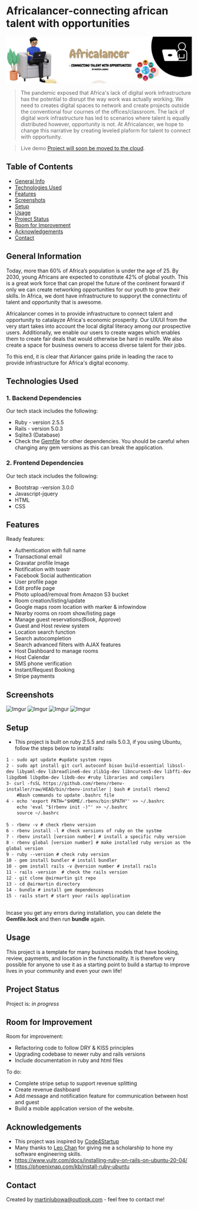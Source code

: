 # Africalancer-connecting african talent with opportunities
![header](/images/header.png)
> The pandemic exposed that Africa's lack of digital work infrastructure has the potential to disrupt the way work was actually working.  We need to creates digital spaces to network and create projects outside the conventional four cournes of the offices/classroom.   The lack of digital work infrastructure has led to scenarios where talent is  equally distributed however, opportunity  is not. At Africalancer, we hope to change this narrative by creating  leveled plaform for talent to connect with opportunity. 


> Live demo [Project will soon be moved to  the cloud](#). <!-- If you have the project hosted somewhere, include the link here. -->

## Table of Contents
* [General Info](#general-information)
* [Technologies Used](#technologies-used)
* [Features](#features)
* [Screenshots](#screenshots)
* [Setup](#setup)
* [Usage](#usage)
* [Project Status](#project-status)
* [Room for Improvement](#room-for-improvement)
* [Acknowledgements](#acknowledgements)
* [Contact](#contact)
<!-- * [License](#license) -->


## General Information

Today, more than 60% of Africa’s population is under the age of 25. By 2030, young Africans are expected to constitute 42% of global youth.  This is a great work force  that  can propel  the future of the continent forward if only we can  create  networking opportunities  for our youth to grow their skills.  In Africa, we dont have infrastructure to supporyt the connectintu of talent and opportunity that is awesome. 

Africalancer comes in  to provide infrastructure to connect talent and opportunity to catalayze Africa's economic prosperity.  Our UX/UI from the very start takes into account the local digital literacy among our prospective users.  Additionally,  we enable our users to create wages which enables them to create fair deals that would otherwise be hard in realife. We also create  a space for  business owners to access  diverse talent for their jobs. 


To this end, it is clear that Airlancer gains pride in leading the race to  provide infrastructure for Africa's digital economy.



## Technologies Used

### 1. Backend Dependencies
Our tech stack includes the following:
- Ruby - version 2.5.5
- Rails - version 5.0.3
- Sqlite3 (Database)
- Check the [Gemfile](./Gemfile) for other dependencies. You should be careful when changing any   gem versions as this  can break the application. 

### 2. Frontend Dependencies
Our tech stack includes the following:
- Bootstrap -version 3.0.0
- Javascript-jquery
- HTML
- CSS


## Features

Ready features:

- Authentication with full name
- Transactional email
- Gravatar profile Image
- Notification with toastr
- Facebook Social authentication
- User profile page
- Edit profile page
- Photo upload/removal from Amazon S3 bucket
- Room creation/listing/update
- Google maps room location with marker & infowindow
- Nearby rooms on room show/listing page
- Manage guest reservations(Book, Approve)
- Guest and Host review system
- Location search function
- Search autocompletion
- Search  advanced filters with AJAX features 
- Host Dashboard to manage rooms
- Host Calendar
- SMS phone verification
- Instant/Request Booking 
- Stripe payments



## Screenshots

![Imgur](https://i.imgur.com/ZCJCvGr.png)
![Imgur](https://i.imgur.com/sP1KzeV.png)
![Imgur](https://i.imgur.com/KYnMtdW.png)
![Imgur](https://i.imgur.com/0C4Hk7i.png)
<!-- If you have screenshots you'd like to share, include them here. -->


## Setup

* This project is built on ruby 2.5.5 and rails 5.0.3, if you using Ubuntu, follow the steps below to install rails:
``` 
1 - sudo apt update #update system repos
2 - sudo apt install git curl autoconf bison build-essential libssl-dev libyaml-dev libreadline6-dev zlib1g-dev libncurses5-dev libffi-dev libgdbm6 libgdbm-dev libdb-dev #ruby libraries and compilers
3- curl -fsSL https://github.com/rbenv/rbenv-installer/raw/HEAD/bin/rbenv-installer | bash # install rbenv2
    #Bash commands to update .bashrc file
4 - echo 'export PATH="$HOME/.rbenv/bin:$PATH"' >> ~/.bashrc
    echo 'eval "$(rbenv init -)"' >> ~/.bashrc
    source ~/.bashrc

5 - rbenv -v # check rbenv version
6 - rbenv install -l # check versions of ruby on the systme
7 - rbenv install [version number] # install a specific ruby version
8 - rbenv global [version number] # make installed ruby version as the global version
9 - ruby --version # check ruby version
10 - gem install bundler # install bundler 
10 - gem install rails -v @version number # install rails
11 - rails -version  # check the rails version
12 - git clone @airmartin git repo
13 - cd @airmartin directory
14 - bundle # install gem dependences
15 - rails start # start your rails application


```
Incase you get any errors during installation, you can delete the **Gemfile.lock** and then run **bundle** again. 


## Usage

This project is a template for many business models  that have booking,  review, payments, and location in the functionality.  It is therefore very possible for anyone to use it as a starting point to build a startup  to improve   lives in your community and even your own life!


## Project Status

Project is: _in progress_ 


## Room for Improvement

Room for improvement:
- Refactoring code to follow DRY & KISS principles
- Upgrading codebase to  newer ruby and rails  versions
- Include documentation in ruby and html files

To do:
- Complete stripe setup to support revenue splitting
- Create revenue dashboard
- Add message and notification feature for communication between host and guest
- Build a mobile application  version of the website.


## Acknowledgements

- This project was inspired by [Code4Startup](https://code4startup.com/)
- Many thanks to [Leo Chan](https://hk.linkedin.com/in/leowchan) for giving me a scholarship to hone my software engineering skills. 
- <https://www.vultr.com/docs/installing-ruby-on-rails-on-ubuntu-20-04/>
- <https://phoenixnap.com/kb/install-ruby-ubuntu>


## Contact
Created by <martinlubowa@outlook.com> - feel free to contact me!


<!-- Optional -->
<!-- ## License -->
<!-- This project is open source and available under the [... License](). -->

<!-- You don't have to include all sections - just the one's relevant to your project -->



